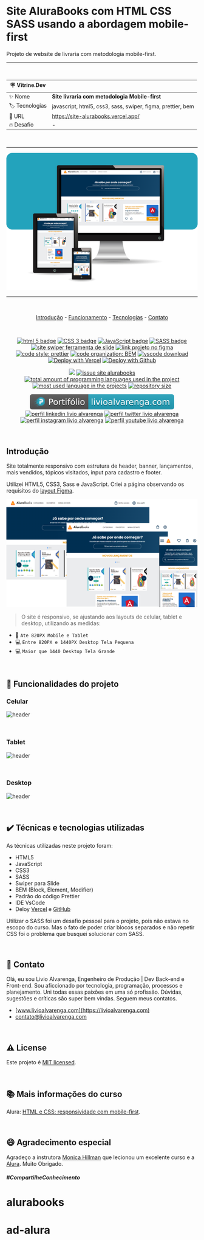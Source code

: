 # Site AluraBooks com HTML CSS SASS usando a abordagem mobile-first

Projeto de website de livraria com metodologia mobile-first.

<hr>

&nbsp;

| :placard: Vitrine.Dev |                             |
| --------------------- | --------------------------- |
| :sparkles: Nome       | **Site livraria com metodologia Mobile-first** |
| :label: Tecnologias   | javascript, html5, css3, sass, swiper, figma, prettier, bem          |
| :rocket: URL          | https://site-alurabooks.vercel.app/                           |
| :fire: Desafio        | -                           |

&nbsp;

<hr>

![](https://github.com/LivioAlvarenga/Site_Alurabooks/blob/main/img/readme_img/Monitor_Tablet_Celular.png?raw=true?raw=true#vitrinedev)

<hr>

&nbsp;

<p align="center">
  <a href="#-introducao">Introdução</a> -
  <a href="#-funcionamento">Funcionamento</a> -
  <a href="#-tecnologias-utilizadas">Tecnologias</a> -
  <a href="#-contato">Contato</a>
</p>

&nbsp;

<p align="center">
  <a href= "https://html5.org/"><img alt="html 5 badge" src="https://img.shields.io/static/v1?logoWidth=15&logoColor=E34F26&logo=HTML5&label=used&message=HTML5&color=E34F26"></a>
  <a href= "https://developer.mozilla.org/pt-BR/docs/Web/CSS"><img alt="CSS 3 badge" src="https://img.shields.io/static/v1?logoWidth=15&logoColor=1572B6&logo=CSS3&label=used&message=CSS3&color=1572B6"></a>
  <a href= "https://www.javascript.com/"><img alt="JavaScript badge" src="https://img.shields.io/static/v1?logoWidth=15&logoColor=F7DF1E&logo=JavaScript&label=used&message=JavaScript&color=F7DF1E"></a>
  <a href= "https://sass-lang.com/"><img alt="SASS badge" src="https://img.shields.io/static/v1?logoWidth=15&logoColor=CC6699&logo=Sass&label=used&message=SASS&color=CC6699"></a>
  <a href= "https://swiperjs.com/"><img alt="site swiper ferramenta de slide" src="https://img.shields.io/static/v1?logoWidth=15&logoColor=6332F6&logo=Sass&label=used&message=Swiper&color=6332F6"></a>
  <a href= "https://www.figma.com/file/pcLDUtKkoDPXUQ2GCEC39t/AluraBooks"><img alt="link projeto no figma" src="https://img.shields.io/static/v1?logoWidth=15&logoColor=F24E1E&logo=Figma&label=used&message=Figma&color=F24E1E"></a>
  <a href= "https://github.com/prettier/prettier"><img alt="code style: prettier" src="https://img.shields.io/static/v1?logoWidth=15&logoColor=F7B93E&logo=Prettier&label=code style&message=Prettier&color=F7B93E"></a>
  <a href= "https://en.bem.info/methodology/quick-start/"><img alt="code organization: BEM" src="https://img.shields.io/static/v1?logoWidth=15&logoColor=000000&logo=BEM&label=code organization&message=BEM (Block, Element, Modifier)&color=000000"></a>
  <a href= "https://code.visualstudio.com/download"><img alt="vscode download" src="https://img.shields.io/static/v1?logoWidth=15&logoColor=007ACC&logo=Visual Studio Code&label=IDE&message=Visual Studio Code&color=007ACC"></a>
  <a href="https://site-alurabooks.vercel.app/"><img src="https://vercel.com/button" alt="Deploy with Vercel"/></a>
  <a href= "https://livioalvarenga.github.io/Site_Alurabooks/"><img alt="Deploy with Github" src="https://img.shields.io/static/v1?logoWidth=15&logoColor=181717&logo=GitHub&label=Deloy&message=Deloy GitHub&color=181717"></a>
<p>
<p align="center">
  <a href="#license"><img src="https://img.shields.io/github/license/LivioAlvarenga/Site_Alurabooks?color=ff0000"></a>
  <a href="https://github.com/LivioAlvarenga/Site_Alurabooks/issues"><img src="https://img.shields.io/github/issues/LivioAlvarenga/Site_Alurabooks" alt="issue site alurabooks" /></a>
  <a href="https://github.com/LivioAlvarenga/Site_Alurabooks"><img src="https://img.shields.io/github/languages/count/LivioAlvarenga/Site_Alurabooks" alt="total amount of programming languages used in the project" /></a>
  <a href="https://github.com/LivioAlvarenga/Site_Alurabooks"><img src="https://img.shields.io/github/languages/top/LivioAlvarenga/Site_Alurabooks" alt="most used language in the projects" /></a>
  <a href="https://github.com/LivioAlvarenga/Site_Alurabooks"><img src="https://img.shields.io/github/repo-size/LivioAlvarenga/Site_Alurabooks" alt="repository size" /></a>
<p>
<p align="center">
  <a href= "https://www.livioalvarenga.com/"><img alt="portifólio livio alvarenga" src="https://raw.githubusercontent.com/LivioAlvarenga/Site_Alurabooks/77ec7beb4086641c8b4836e066be900adcf1c5b7/img/readme_img/badgePortifolioLivio.svg"></a>
  <a href= "https://www.linkedin.com/in/livio-alvarenga-planejamento-mrp-engenheiro-produ%C3%A7%C3%A3o-materiais-vba-powerbi/"><img alt="perfil linkedin livio alvarenga" src="https://img.shields.io/static/v1?logoWidth=15&logoColor=0A66C2&logo=LinkedIn&label=LinkedIn&message=Livio Alvarenga&color=0A66C2"></a>
  <a href= "https://twitter.com/AlvarengaLivio"><img alt="perfil twitter livio alvarenga" src="https://img.shields.io/static/v1?logoWidth=15&logoColor=1DA1F2&logo=Twitter&label=Twitter&message=@AlvarengaLivio&color=1DA1F2"></a>
  <a href= "https://www.instagram.com/livio_alvarenga/"><img alt="perfil instagram livio alvarenga" src="https://img.shields.io/static/v1?logoWidth=15&logoColor=E4405F&logo=Instagram&label=Instagram&message=@livio_alvarenga&color=E4405F"></a>
  <a href= "https://www.youtube.com/channel/UCrZgsh8IWyyNrRZ7cjrPbcg"><img alt="perfil youtube livio alvarenga" src="https://img.shields.io/static/v1?logoWidth=15&logoColor=FF0000&logo=YouTube&label=Youtube&message=Livio Alvarenga&color=FF0000"></a>
  
</p>

&nbsp;

<a id="-introducao"></a>

## Introdução

 Site totalmente responsivo com estrutura de header, banner, lançamentos, mais vendidos, tópicos visitados, input para cadastro e footer.

Utilizei HTML5, CSS3, Sass e JavaScript. Criei a página observando os requisitos do [layout Figma](https://www.figma.com/file/pcLDUtKkoDPXUQ2GCEC39t/AluraBooks).

<a href="#"><img src="https://github.com/LivioAlvarenga/Site_Alurabooks/blob/main/img/readme_img/screens.png?raw=true"></a>

>O site é responsivo, se ajustando aos layouts de celular, tablet e desktop, utilizando as medidas:

* :iphone: `Ate 820PX Mobile e Tablet`
* :computer: `Entre 820PX e 1440PX Desktop Tela Pequena`
* :computer: `Maior que 1440 Desktop Tela Grande`

&nbsp;

<a id="-funcionamento"></a>

## :hammer: Funcionalidades do projeto
### Celular
![header](https://github.com/LivioAlvarenga/Site_Alurabooks/blob/main/img/readme_img/alurabooksCel.gif?raw=true)

&nbsp;

### Tablet
![header](https://github.com/LivioAlvarenga/Site_Alurabooks/blob/main/img/readme_img/alurabooksTablet.gif?raw=true)

&nbsp;

### Desktop
![header](https://github.com/LivioAlvarenga/Site_Alurabooks/blob/main/img/readme_img/alurabooksDesk.gif?raw=true)

&nbsp;

<a id="-tecnologias-utilizadas"></a>

## :heavy_check_mark: Técnicas e tecnologias utilizadas
  As técnicas utilizadas neste projeto foram:
  * HTML5
  * JavaScript
  * CSS3
  * SASS
  * Swiper para Slide
  * BEM (Block, Element, Modifier)
  * Padrão do código Prettier
  * IDE VsCode
  * Deloy [Vercel](https://site-alurabooks.vercel.app/) e [GitHub](https://livioalvarenga.github.io/Site_Alurabooks/)

  Utilizar o SASS foi um desafio pessoal para o projeto, pois não estava no escopo do curso. Mas o fato de poder criar blocos separados e não repetir CSS foi o problema que busquei solucionar com SASS.

&nbsp;

<a id="-contato"></a>

## :email: Contato

  Olá, eu sou Livio Alvarenga, Engenheiro de Produção | Dev Back-end e Front-end. Sou aficcionado por tecnologia, programação, processos e planejamento. Uni todas essas paixões em uma só profissão. Dúvidas, sugestões e críticas são super bem vindas. Seguem meus contatos.

 * [www.livioalvarenga.com](https://livioalvarenga.com)
 * contato@livioalvarenga.com

&nbsp;

## :warning: License

Este projeto é [MIT licensed](./LICENSE).

&nbsp;

## :books: Mais informações do curso
Alura: [HTML e CSS: responsividade com mobile-first](https://cursos.alura.com.br/course/html-css-responsividade-mobile-first). 

&nbsp;

## :smile: Agradecimento especial

Agradeço a instrutora [Monica Hillman](https://linktr.ee/monicahillman) que lecionou um excelente curso e a [Alura](https://www.alura.com.br/). Muito Obrigado.

##### _#CompartilheConhecimento_
# alurabooks
# ad-alura
